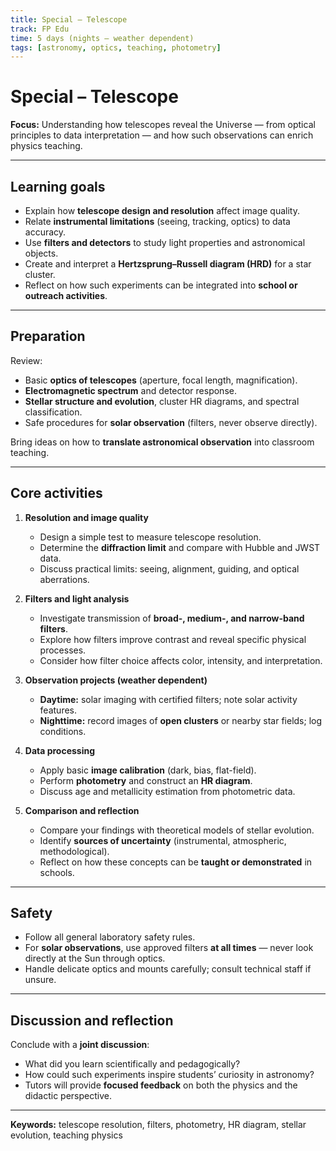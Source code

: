 ```yaml
---
title: Special – Telescope
track: FP Edu
time: 5 days (nights – weather dependent)
tags: [astronomy, optics, teaching, photometry]
---
```


# Special – Telescope

**Focus:** Understanding how telescopes reveal the Universe — from optical principles to data interpretation — and how such observations can enrich physics teaching.

---

## Learning goals
- Explain how **telescope design and resolution** affect image quality.  
- Relate **instrumental limitations** (seeing, tracking, optics) to data accuracy.  
- Use **filters and detectors** to study light properties and astronomical objects.  
- Create and interpret a **Hertzsprung–Russell diagram (HRD)** for a star cluster.  
- Reflect on how such experiments can be integrated into **school or outreach activities**.

---

## Preparation
Review:
- Basic **optics of telescopes** (aperture, focal length, magnification).  
- **Electromagnetic spectrum** and detector response.  
- **Stellar structure and evolution**, cluster HR diagrams, and spectral classification.  
- Safe procedures for **solar observation** (filters, never observe directly).  

Bring ideas on how to **translate astronomical observation** into classroom teaching.

---

## Core activities
1. **Resolution and image quality**
   - Design a simple test to measure telescope resolution.  
   - Determine the **diffraction limit** and compare with Hubble and JWST data.  
   - Discuss practical limits: seeing, alignment, guiding, and optical aberrations.

2. **Filters and light analysis**
   - Investigate transmission of **broad-, medium-, and narrow-band filters**.  
   - Explore how filters improve contrast and reveal specific physical processes.  
   - Consider how filter choice affects color, intensity, and interpretation.

3. **Observation projects (weather dependent)**
   - **Daytime:** solar imaging with certified filters; note solar activity features.  
   - **Nighttime:** record images of **open clusters** or nearby star fields; log conditions.

4. **Data processing**
   - Apply basic **image calibration** (dark, bias, flat-field).  
   - Perform **photometry** and construct an **HR diagram**.  
   - Discuss age and metallicity estimation from photometric data.

5. **Comparison and reflection**
   - Compare your findings with theoretical models of stellar evolution.  
   - Identify **sources of uncertainty** (instrumental, atmospheric, methodological).  
   - Reflect on how these concepts can be **taught or demonstrated** in schools.

---

## Safety
- Follow all general laboratory safety rules.  
- For **solar observations**, use approved filters **at all times** — never look directly at the Sun through optics.  
- Handle delicate optics and mounts carefully; consult technical staff if unsure.

---

## Discussion and reflection
Conclude with a **joint discussion**:  
- What did you learn scientifically and pedagogically?  
- How could such experiments inspire students’ curiosity in astronomy?  
- Tutors will provide **focused feedback** on both the physics and the didactic perspective.

---

**Keywords:** telescope resolution, filters, photometry, HR diagram, stellar evolution, teaching physics
